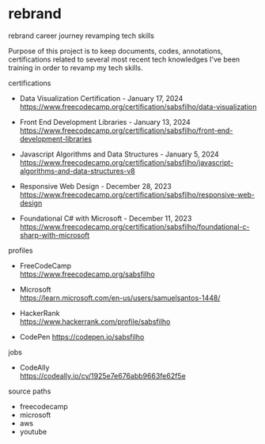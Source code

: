 # rebrand
rebrand career journey revamping tech skills

Purpose of this project is to keep documents, codes, annotations, certifications related to several most recent tech knowledges I've been training in order to revamp my tech skills.

certifications  

- Data Visualization Certification - January 17, 2024  
https://www.freecodecamp.org/certification/sabsfilho/data-visualization

- Front End Development Libraries - January 13, 2024  
https://www.freecodecamp.org/certification/sabsfilho/front-end-development-libraries

- Javascript Algorithms and Data Structures - January 5, 2024  
https://www.freecodecamp.org/certification/sabsfilho/javascript-algorithms-and-data-structures-v8

- Responsive Web Design - December 28, 2023  
https://www.freecodecamp.org/certification/sabsfilho/responsive-web-design

- Foundational C# with Microsoft - December 11, 2023  
https://www.freecodecamp.org/certification/sabsfilho/foundational-c-sharp-with-microsoft

profiles
- FreeCodeCamp  
https://www.freecodecamp.org/sabsfilho

- Microsoft  
https://learn.microsoft.com/en-us/users/samuelsantos-1448/

- HackerRank  
https://www.hackerrank.com/profile/sabsfilho

- CodePen
https://codepen.io/sabsfilho

jobs  
- CodeAlly  
https://codeally.io/cv/1925e7e676abb9663fe62f5e

source paths
- freecodecamp
- microsoft
- aws
- youtube
